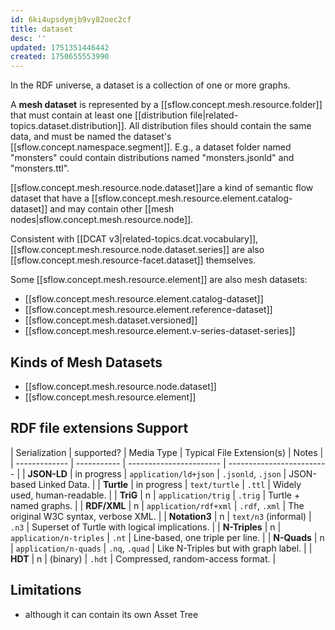 ```yaml
---
id: 6ki4upsdymjb9vy82oec2cf
title: dataset
desc: ''
updated: 1751351446442
created: 1750655553990
---
```


In the RDF universe, a dataset is a collection of one or more graphs. 

A **mesh dataset**  is represented by a [[sflow.concept.mesh.resource.folder]] that must contain at least one [[distribution file|related-topics.dataset.distribution]]. All distribution files should contain the same data, and must be named the dataset's [[sflow.concept.namespace.segment]]. E.g., a dataset folder named "monsters" could contain distributions named "monsters.jsonld" and "monsters.ttl". 

[[sflow.concept.mesh.resource.node.dataset]]are a kind of semantic flow dataset that have a [[sflow.concept.mesh.resource.element.catalog-dataset]] and may contain other [[mesh nodes|sflow.concept.mesh.resource.node]].

Consistent with [[DCAT v3|related-topics.dcat.vocabulary]], [[sflow.concept.mesh.resource.node.dataset.series]] are also [[sflow.concept.mesh.resource-facet.dataset]] themselves.

Some [[sflow.concept.mesh.resource.element]] are also mesh datasets: 
- [[sflow.concept.mesh.resource.element.catalog-dataset]]
- [[sflow.concept.mesh.resource.element.reference-dataset]]
- [[sflow.concept.mesh.dataset.versioned]]
- [[sflow.concept.mesh.resource.element.v-series-dataset-series]]

## Kinds of Mesh Datasets

- [[sflow.concept.mesh.resource.node.dataset]]
- [[sflow.concept.mesh.resource.element]]

## RDF file extensions Support

| Serialization | supported?  | Media Type              | Typical File Extension(s) | Notes                                         |
| ------------- | ----------- | ----------------------- | ------------------------- |
| **JSON-LD**   | in progress | `application/ld+json`   | `.jsonld`, `.json`        | JSON-based Linked Data.                       |
| **Turtle**    | in progress | `text/turtle`           | `.ttl`                    | Widely used, human-readable.                  |
| **TriG**      | n           | `application/trig`      | `.trig`                   | Turtle + named graphs.                        |
| **RDF/XML**   | n           | `application/rdf+xml`   | `.rdf`, `.xml`            | The original W3C syntax, verbose XML.         |
| **Notation3** | n           | `text/n3` (informal)    | `.n3`                     | Superset of Turtle with logical implications. |
| **N-Triples** | n           | `application/n-triples` | `.nt`                     | Line-based, one triple per line.              |
| **N-Quads**   | n           | `application/n-quads`   | `.nq`, `.quad`            | Like N-Triples but with graph label.          |
| **HDT**       | n           | (binary)                | `.hdt`                    | Compressed, random-access format.             |


## Limitations

- although it can contain its own Asset Tree